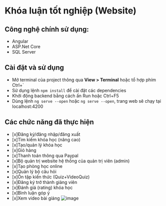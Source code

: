 # Khóa luận tốt nghiệp (Website)
## Công nghệ chính sử dụng:
- Angular
- ASP.Net Core
- SQL Server
## Cài đặt và sử dụng
- Mở terminal của project thông qua **View > Terminal** hoặc tổ hợp phím Ctrl+`
- Sử dụng lệnh ```npm install``` để cài đặt các dependencies
- Khởi động backend bằng cách ấn Run hoặc Ctrl+F5
- Dùng lệnh ```ng serve --open``` hoặc ```ng serve --open```, trang web sẽ chạy tại localhost:4200
## Các chức năng đã thực hiện
- [x]Đăng ký/đăng nhập/đăng xuất
- [x]Tìm kiếm khóa học (nâng cao) 
- [x]Tạo/quản lý khóa học
- [x]Giỏ hàng
- [x]Thanh toán thông qua Paypal
- [x]Bộ quản trị website hệ thống của quản trị viên (admin)
- [x]Tạo phòng học online
- [x]Quản lý bộ câu hỏi
- [x]Ôn tập kiến thức (Quiz+VideoQuiz)
- [x]Đăng ký trở thành giảng viên
- [x]Đánh giá (rating) khóa học
- [x]Bình luận góp ý
- [x]Xem video bài giảng
![image](https://user-images.githubusercontent.com/43103712/127959052-325350ce-448e-4ac1-aacd-a661ffcb9eb3.png)

